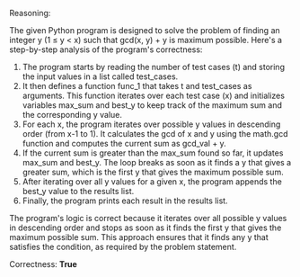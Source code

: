 Reasoning:

The given Python program is designed to solve the problem of finding an integer y (1 ≤ y < x) such that gcd(x, y) + y is maximum possible. Here's a step-by-step analysis of the program's correctness:

1.  The program starts by reading the number of test cases (t) and storing the input values in a list called test_cases.
2.  It then defines a function func_1 that takes t and test_cases as arguments. This function iterates over each test case (x) and initializes variables max_sum and best_y to keep track of the maximum sum and the corresponding y value.
3.  For each x, the program iterates over possible y values in descending order (from x-1 to 1). It calculates the gcd of x and y using the math.gcd function and computes the current sum as gcd_val + y.
4.  If the current sum is greater than the max_sum found so far, it updates max_sum and best_y. The loop breaks as soon as it finds a y that gives a greater sum, which is the first y that gives the maximum possible sum.
5.  After iterating over all y values for a given x, the program appends the best_y value to the results list.
6.  Finally, the program prints each result in the results list.

The program's logic is correct because it iterates over all possible y values in descending order and stops as soon as it finds the first y that gives the maximum possible sum. This approach ensures that it finds any y that satisfies the condition, as required by the problem statement.

Correctness: **True**